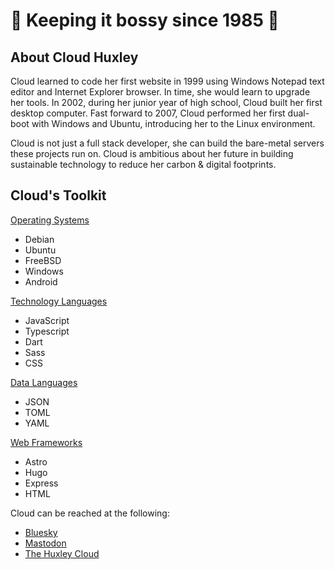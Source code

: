 # 🧚 Keeping it bossy since 1985 🤖


## About Cloud Huxley
Cloud learned to code her first website in 1999 using Windows Notepad text editor and Internet Explorer browser. In time, she would learn to upgrade her tools. In 2002, during her junior year of high school, Cloud built her first desktop computer. Fast forward to 2007, Cloud performed her first dual-boot with Windows and Ubuntu, introducing her to the Linux environment.

Cloud is not just a full stack developer, she can build the bare-metal servers these projects run on. Cloud is ambitious about her future in building sustainable technology to reduce her carbon & digital footprints.

## Cloud's Toolkit
<u>Operating Systems</u>
* Debian
* Ubuntu
* FreeBSD
* Windows
* Android

<u>Technology Languages</u>
* JavaScript
* Typescript
* Dart
* Sass
* CSS

<u>Data Languages</u>
* JSON
* TOML
* YAML

<u>Web Frameworks</u>
* Astro
* Hugo
* Express
* HTML

Cloud can be reached at the following:
* [Bluesky](https://bsky.app/huxley.cloud/)
* <a href="https://kolektiva.social/@hvxley" rel="me">Mastodon</a>
* [The Huxley Cloud](https://huxley.cloud/)
